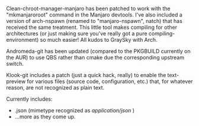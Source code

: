 Clean-chroot-manager-manjaro has been patched to work with the "mkmanjaroroot" command in the Manjaro devtools. I've also included a version of arch-nspawn (renamed to "manjaro-nspawn", natch) that has received the same treatment. This little tool makes compiling for other architectures (or just making sure you've really got a pure compiling-environment) so much easier! All kudos to GraySky with Arch.

Andromeda-git has been updated (compared to the PKGBUILD currently on the AUR) to use QBS rather than cmake due the corresponding upstream switch.

Klook-git includes a patch (just a quick hack, really) to enable the text-preview for various files (source code, configuration, etc.) that, for whatever reason, are not recognized as plain text.

  Currently includes:
  - .json (mimetype recognized as *application/json* )
  - ...more as they come up.